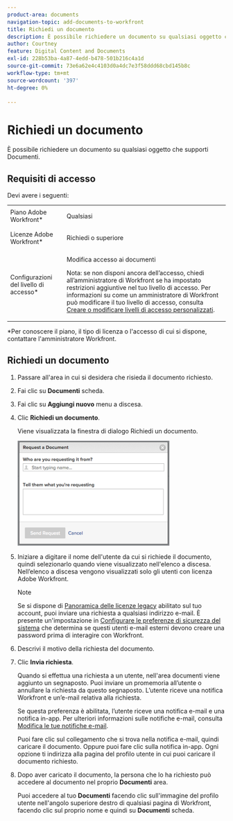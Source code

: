 ```yaml
---
product-area: documents
navigation-topic: add-documents-to-workfront
title: Richiedi un documento
description: È possibile richiedere un documento su qualsiasi oggetto che supporti Documenti.
author: Courtney
feature: Digital Content and Documents
exl-id: 228b53ba-4a87-4edd-b478-501b216c4a1d
source-git-commit: 73e6a62e4c4103d0a4dc7e3f58ddd68cbd145b8c
workflow-type: tm+mt
source-wordcount: '397'
ht-degree: 0%

---
```


# Richiedi un documento

È possibile richiedere un documento su qualsiasi oggetto che supporti Documenti.

## Requisiti di accesso

Devi avere i seguenti:

<table style="table-layout:auto"> 
 <col> 
 <col> 
 <tbody> 
  <tr> 
   <td role="rowheader">Piano Adobe Workfront*</td> 
   <td> <p> Qualsiasi</p> </td> 
  </tr> 
  <tr> 
   <td role="rowheader">Licenze Adobe Workfront*</td> 
   <td> <p>Richiedi o superiore</p> </td> 
  </tr> 
  <tr> 
   <td role="rowheader">Configurazioni del livello di accesso*</td> 
   <td> <p>Modifica accesso ai documenti</p> <p>Nota: se non disponi ancora dell’accesso, chiedi all’amministratore di Workfront se ha impostato restrizioni aggiuntive nel tuo livello di accesso. Per informazioni su come un amministratore di Workfront può modificare il tuo livello di accesso, consulta <a href="../../administration-and-setup/add-users/configure-and-grant-access/create-modify-access-levels.md" class="MCXref xref">Creare o modificare livelli di accesso personalizzati</a>.</p> </td> 
  </tr> 
 </tbody> 
</table>

&#42;Per conoscere il piano, il tipo di licenza o l&#39;accesso di cui si dispone, contattare l&#39;amministratore Workfront.

## Richiedi un documento

1. Passare all&#39;area in cui si desidera che risieda il documento richiesto.
1. Fai clic su **Documenti** scheda. 
1. Fai clic su **Aggiungi nuovo** menu a discesa.

1. Clic **Richiedi un documento**.

   Viene visualizzata la finestra di dialogo Richiedi un documento.

   ![document_request.png](assets/document-request-350x242.png)

1. Iniziare a digitare il nome dell&#39;utente da cui si richiede il documento, quindi selezionarlo quando viene visualizzato nell&#39;elenco a discesa. Nell’elenco a discesa vengono visualizzati solo gli utenti con licenza Adobe Workfront.

   >[!NOTE]
   >
   >Se si dispone di [Panoramica delle licenze legacy](../../administration-and-setup/add-users/access-levels-and-object-permissions/wf-licenses.md) abilitato sul tuo account, puoi inviare una richiesta a qualsiasi indirizzo e-mail. È presente un&#39;impostazione in [Configurare le preferenze di sicurezza del sistema](../../administration-and-setup/manage-workfront/security/configure-security-preferences.md) che determina se questi utenti e-mail esterni devono creare una password prima di interagire con Workfront. 

1. Descrivi il motivo della richiesta del documento.
1. Clic **Invia richiesta**.

   Quando si effettua una richiesta a un utente, nell&#39;area documenti viene aggiunto un segnaposto. Puoi inviare un promemoria all’utente o annullare la richiesta da questo segnaposto. L’utente riceve una notifica Workfront e un’e-mail relativa alla richiesta.

   Se questa preferenza è abilitata, l’utente riceve una notifica e-mail e una notifica in-app. Per ulteriori informazioni sulle notifiche e-mail, consulta [Modifica le tue notifiche e-mail](../../workfront-basics/using-notifications/activate-or-deactivate-your-own-event-notifications.md).

   Puoi fare clic sul collegamento che si trova nella notifica e-mail, quindi caricare il documento. Oppure puoi fare clic sulla notifica in-app. Ogni opzione ti indirizza alla pagina del profilo utente in cui puoi caricare il documento richiesto.

1. Dopo aver caricato il documento, la persona che lo ha richiesto può accedere al documento nel proprio **Documenti** area.

   Puoi accedere al tuo **Documenti** facendo clic sull&#39;immagine del profilo utente nell&#39;angolo superiore destro di qualsiasi pagina di Workfront, facendo clic sul proprio nome e quindi su **Documenti** scheda.

